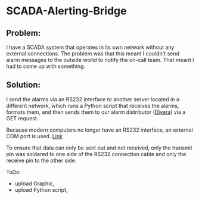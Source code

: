 # SCADA-Alerting-Bridge

## Problem:
I have a SCADA system that operates in its own network without any external connections. The problem was that this meant I couldn't send alarm messages to the outside world to notify the on-call team. That meant I had to come up with something.

## Solution:
I send the alarms via an RS232 interface to another server located in a different network, which runs a Python script that receives the alarms, formats them, and then sends them to our alarm distributor ([Divera](https://www.divera247.com/)) via a GET request.

Because modern computers no longer have an RS232 interface, an external COM port is used. [Link](https://www.wut.de/e-58665-ww-dade-000.php)

To ensure that data can only be sent out and not received, only the transmit pin was soldered to one side of the RS232 connection cable and only the receive pin to the other side.



ToDo:
- upload Graphic,
- upload Python script,
